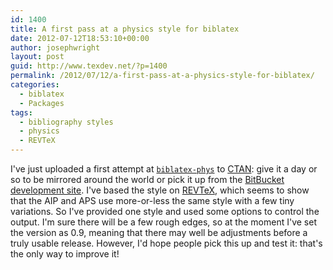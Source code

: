 ```yaml
---
id: 1400
title: A first pass at a physics style for biblatex
date: 2012-07-12T18:53:10+00:00
author: josephwright
layout: post
guid: http://www.texdev.net/?p=1400
permalink: /2012/07/12/a-first-pass-at-a-physics-style-for-biblatex/
categories:
  - biblatex
  - Packages
tags:
  - bibliography styles
  - physics
  - REVTeX
---
```

I've just uploaded a first attempt at [`biblatex-phys`](https://ctan.org/pkg/biblatex-phys) to [CTAN](https://ctan.org/): give it a day or so to be mirrored around the world or pick it up from the [BitBucket development site](https://github.com/josephwright/biblatex-phys). I've based the style on [REVTeX](http://ctan.org/tex-archive/macros/latex/contrib/revtex), which seems to show that the AIP and APS use more-or-less the same style with a few tiny variations. So I've provided one style and used some options to control the output. I'm sure there will be a few rough edges, so at the moment I've set the version as 0.9, meaning that there may well be adjustments before a truly usable release. However, I'd hope people pick this up and test it: that's the only way to improve it!
